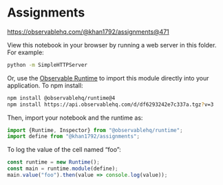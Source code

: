 # Assignments

https://observablehq.com/@khan1792/assignments@471

View this notebook in your browser by running a web server in this folder. For
example:

~~~sh
python -m SimpleHTTPServer
~~~

Or, use the [Observable Runtime](https://github.com/observablehq/runtime) to
import this module directly into your application. To npm install:

~~~sh
npm install @observablehq/runtime@4
npm install https://api.observablehq.com/d/df6293242e7c337a.tgz?v=3
~~~

Then, import your notebook and the runtime as:

~~~js
import {Runtime, Inspector} from "@observablehq/runtime";
import define from "@khan1792/assignments";
~~~

To log the value of the cell named “foo”:

~~~js
const runtime = new Runtime();
const main = runtime.module(define);
main.value("foo").then(value => console.log(value));
~~~
